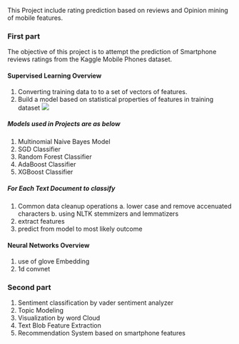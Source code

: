 This Project include rating prediction based on reviews and Opinion mining of mobile features.
### First part
The objective of this project is to attempt the prediction of Smartphone reviews ratings from the Kaggle Mobile Phones dataset.

#### Supervised Learning Overview
1. Converting training data to to a set of vectors of features.
2. Build a model based on statistical properties of features in training dataset
![](https://www.researchgate.net/profile/Carmel_Martin/publication/235970177/figure/fig3/AS:299889444573186@1448510623560/Example-of-Machine-Learning-Concepts-See-Chap-27-Table-271-for-more-information.png)

##### Models used in Projects are as below
1. Multinomial Naive Bayes Model
2. SGD Classifier
3. Random Forest Classifier
4. AdaBoost Classifier
5. XGBoost Classifier


##### For Each Text Document to classify
1. Common data cleanup operations
a. lower case and remove accenuated characters
b. using NLTK stemmizers and lemmatizers
2. extract features 
2. predict from model to most likely outcome




#### Neural Networks  Overview
1. use of glove Embedding
2. 1d convnet


### Second part
1. Sentiment classification by vader sentiment analyzer
2. Topic Modeling
3. Visualization by word Cloud
4. Text Blob Feature Extraction
5. Recommendation System based on smartphone features
